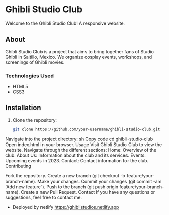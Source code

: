 # Ghibli Studio Club

Welcome to the Ghibli Studio Club! A responsive website.

## About
Ghibli Studio Club is a project that aims to bring together fans of Studio Ghibli in Saltillo, Mexico. We organize cosplay events, workshops, and screenings of Ghibli movies.

### Technologies Used
- HTML5
- CSS3

## Installation
1. Clone the repository:
   ```sh
   git clone https://github.com/your-username/ghibli-studio-club.git

Navigate into the project directory:
sh
Copy code
cd ghibli-studio-club
Open index.html in your browser.
Usage
Visit Ghibli Studio Club to view the website.
Navigate through the different sections:
Home: Overview of the club.
About Us: Information about the club and its services.
Events: Upcoming events in 2023.
Contact: Contact information for the club.
Contributing

Fork the repository.
Create a new branch (git checkout -b feature/your-branch-name).
Make your changes.
Commit your changes (git commit -am 'Add new feature').
Push to the branch (git push origin feature/your-branch-name).
Create a new Pull Request.
Contact
If you have any questions or suggestions, feel free to contact me.

- Deployed by netlify https://ghiblistudios.netlify.app

